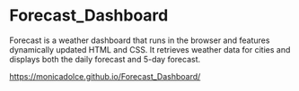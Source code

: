 # Forecast_Dashboard
Forecast is a weather dashboard that runs in the browser and features dynamically updated HTML and CSS. It retrieves weather data for cities and displays both the daily forecast and 5-day forecast.

https://monicadolce.github.io/Forecast_Dashboard/
